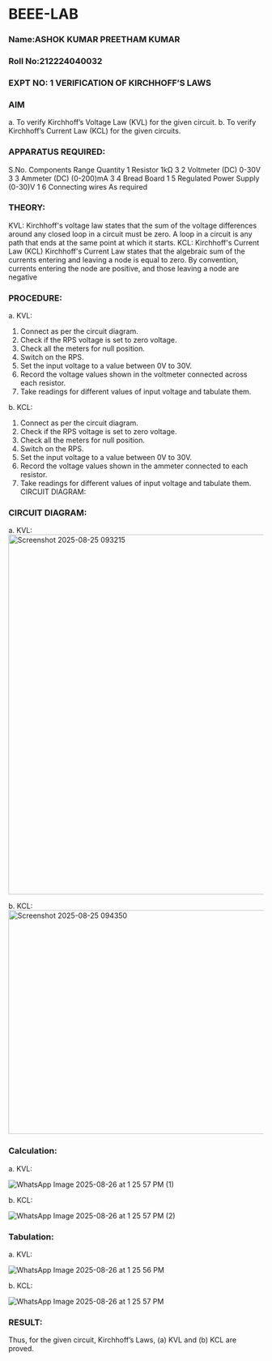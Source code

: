 # BEEE-LAB
### Name:ASHOK KUMAR PREETHAM KUMAR
### Roll No:212224040032
### EXPT NO: 1	VERIFICATION OF KIRCHHOFF’S LAWS
### AIM
a.   To verify Kirchhoff’s Voltage Law (KVL) for the given circuit. 
b.   To verify Kirchhoff’s Current Law (KCL) for the given circuits.

### APPARATUS REQUIRED:
S.No.	Components	Range	Quantity
1	Resistor	1kΩ	3
2	Voltmeter (DC)	0-30V	3
3	Ammeter (DC)	(0-200)mA	3
4	Bread Board		1
5	Regulated Power Supply	(0-30)V	1
6	Connecting wires		As required

### THEORY:
KVL: Kirchhoff's voltage law states that the sum of the voltage differences around any closed loop in a circuit must be zero. A loop in a circuit is any path that ends at the same point at which it starts.
KCL:
Kirchhoff's Current Law (KCL) Kirchhoff's Current Law states that the algebraic sum of the currents entering and leaving a node is equal to zero. By convention, currents entering the node are positive, and those leaving a node are negative


### PROCEDURE:
a.   KVL:
1.   Connect as per the circuit diagram.
2.   Check if the RPS voltage is set to zero voltage.
3.   Check all the meters for null position.
4.   Switch on the RPS.
5.   Set the input voltage to a value between 0V to 30V.
6.   Record the voltage values shown in the voltmeter connected across each resistor.
7.   Take readings for different values of input voltage and tabulate them.


b.  KCL:
1.   Connect as per the circuit diagram.
2.   Check if the RPS voltage is set to zero voltage.
3.   Check all the meters for null position.
4.   Switch on the RPS.
5.   Set the input voltage to a value between 0V to 30V.
6.   Record the voltage values shown in the ammeter connected to each resistor.
7.   Take readings for different values of input voltage and tabulate them. 
CIRCUIT DIAGRAM:

### CIRCUIT DIAGRAM:


a.   KVL:
 <img width="1391" height="711" alt="Screenshot 2025-08-25 093215" src="https://github.com/user-attachments/assets/3e94ea0f-d27e-43c2-b8db-19aaa69a2956" />



b.  KCL:
 <img width="1026" height="442" alt="Screenshot 2025-08-25 094350" src="https://github.com/user-attachments/assets/15b70c13-aead-4e55-9b2a-4c118babcd74" />


### Calculation:

a.   KVL:


 ![WhatsApp Image 2025-08-26 at 1 25 57 PM (1)](https://github.com/user-attachments/assets/1544dacd-8eaa-4ff5-92bb-a3844616eacb)



b.  KCL:


![WhatsApp Image 2025-08-26 at 1 25 57 PM (2)](https://github.com/user-attachments/assets/3f34a063-1c71-44fb-a884-f591e42cd19e)




### Tabulation:

a.   KVL:


 ![WhatsApp Image 2025-08-26 at 1 25 56 PM](https://github.com/user-attachments/assets/278179dd-26ea-414b-9b68-4eb559bc50cf)



b.  KCL:


![WhatsApp Image 2025-08-26 at 1 25 57 PM](https://github.com/user-attachments/assets/ab17f8c4-0d3d-4591-8712-5a2d719df795)




### RESULT:

Thus, for the given circuit, Kirchhoff’s Laws, (a) KVL and (b) KCL are proved.
